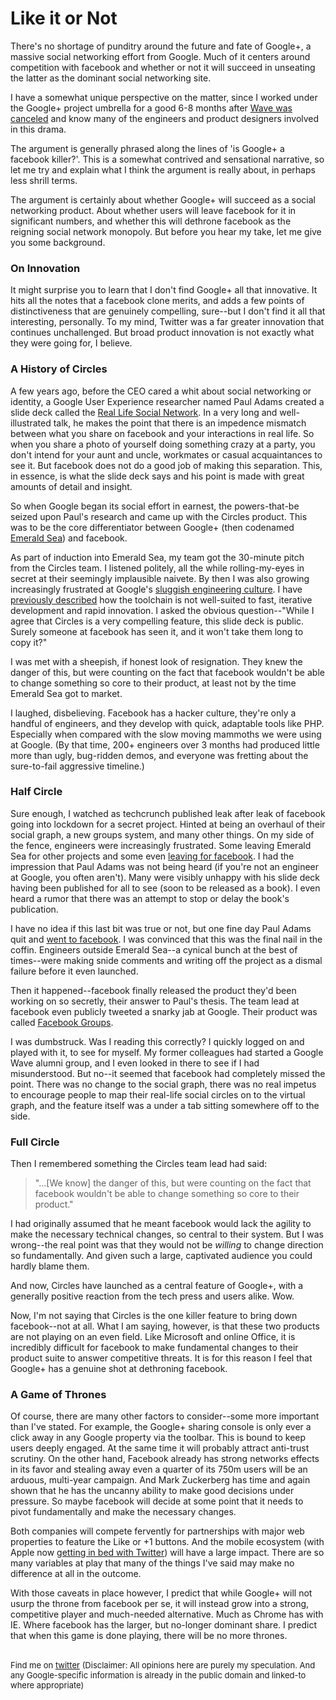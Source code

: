 <meta published="11 Jul 2011"/>

# Like it or Not

There's no shortage of punditry around the future and fate of Google+, a massive social networking
effort from Google. Much of it centers around competition with facebook and whether or
not it will succeed in unseating the latter as the dominant social networking site.

I have a somewhat unique perspective on the matter, since I worked under the Google+ project umbrella
for a good 6-8 months after [Wave was canceled](http://rethrick.com/#waving-goodbye) and know many
of the engineers and product designers involved in this drama.

The argument is generally phrased along the lines of 'is Google+ a facebook killer?'. This is a somewhat
contrived and sensational narrative, so let me try and explain what I think the argument is really about,
in perhaps less shrill terms.

The argument is certainly about whether Google+ will succeed as a social networking product. About
whether users will leave facebook for it in significant numbers, and whether this will dethrone facebook as the
reigning social network monopoly. But before you hear my take, let me give you some background.

### On Innovation

It might surprise you to learn that I don't find Google+ all that innovative. It hits all the notes
that a facebook clone merits, and adds a few points of distinctiveness that are genuinely compelling, sure--but
 I don't find it all that interesting, personally. To my mind, Twitter was a far greater innovation
that continues unchallenged. But broad product innovation is not exactly what they were going for, I believe.

### A History of Circles

A few years ago, before the CEO cared a whit about social networking or identity, a Google User
 Experience researcher named Paul Adams created a slide deck called the
 [Real Life Social Network](http://www.slideshare.net/padday/the-real-life-social-network-v2). In a
 very long and well-illustrated talk, he makes the point that there is an impedence mismatch between
 what you share on facebook and your interactions in real life. So when you share a photo of yourself
 doing something crazy at a party, you don't intend for your aunt and uncle, workmates or casual
acquaintances to see it. But facebook does not do a good job of making this separation. This, in
essence, is what the slide deck says and his point is made with great amounts of detail and insight.

So when Google began its social effort in earnest, the powers-that-be seized upon Paul's research
and came up with the Circles product. This was to be the core differentiator between Google+ (then
 codenamed [Emerald Sea](http://www.wired.com/epicenter/2011/06/inside-google-plus-social/)) and facebook.

As part of induction into Emerald Sea, my team got the 30-minute pitch from the Circles team. I
 listened politely, all the while rolling-my-eyes in secret at their seemingly implausible naivete.
 By then I was also growing increasingly frustrated at Google's [sluggish engineering culture](http://slacy.com/blog/2011/03/what-larry-page-really-needs-to-do-to-return-google-to-its-startup-roots/).
  I have [previously described](http://rethrick.com/#waving-goodbye) how the toolchain is not well-suited to fast, iterative development and
 rapid innovation. I asked the obvious question--"While I agree that Circles is a very compelling feature,
 this slide deck is public. Surely someone at facebook has seen it, and it won't take them long to copy it?"

I was met with a sheepish, if honest look of resignation. They knew the danger of this, but were
counting on the fact that facebook wouldn't be able to change something so core to their product, at
least not by the time Emerald Sea got to market.

I laughed, disbelieving. Facebook has a hacker culture,
they're only a handful of engineers, and they develop with quick, adaptable tools like PHP. Especially when compared
with the slow moving mammoths we were using at Google. (By that time, 200+ engineers over 3 months
had produced little more than ugly, bug-ridden demos, and everyone was fretting about the sure-to-fail
aggressive timeline.)

### Half Circle

Sure enough, I watched as techcrunch published leak after leak of facebook going into lockdown for
a secret project. Hinted at being an overhaul of their social graph, a new groups system, and many other things.
 On my side of the fence, engineers were increasingly frustrated. Some leaving Emerald Sea
 for other projects and some even [leaving for facebook](http://techcrunch.com/2010/10/29/rasmussen-facebook-google/).
  I had the impression that Paul Adams was not being
 heard (if you're not an engineer at Google, you often aren't). Many were visibly unhappy with his
  slide deck having been published for all to see (soon to be released as a book). I even heard a rumor that there
 was an attempt to stop or delay the book's publication.

I have no idea if this last bit was true or not, but one fine day Paul Adams quit and [went to facebook](http://techcrunch.com/2010/12/20/paul-adams-googler-whose-presentation-foretold-facebook-groups-heads-to-facebook/).
I was convinced that this was the final nail in the coffin.
 Engineers outside Emerald Sea--a cynical bunch at the best of times--were making snide comments
  and writing off the project as a dismal failure before it even launched.

Then it happened--facebook finally released the product they'd been working on so secretly, their
 answer to Paul's thesis. The team lead at facebook even publicly tweeted a snarky jab at Google.
Their product was called [Facebook Groups](http://www.huffingtonpost.com/2010/10/06/facebook-groups-launch-to_n_752918.html).

  I was dumbstruck. Was I reading this correctly? I quickly logged on and played with
it, to see for myself. My former colleagues had started a Google Wave alumni group, and I even looked in there
to see if I had misunderstood. But no--it seemed that facebook had completely missed the point.
 There was no change to the social graph, there was no real impetus to
encourage people to map their real-life social circles on to the virtual graph, and the feature itself
was a under a tab sitting somewhere off to the side.

### Full Circle

Then I remembered something the Circles team lead had said:

> "...[We know] the danger of this, but were
> counting on the fact that facebook wouldn't be able to change something so core to their product."

I had originally assumed that he meant facebook would lack the agility to make the necessary
 technical changes, so central to their system. But I was wrong--the real point was that they would
  not be *willing* to change direction so fundamentally. And given such a large, captivated audience you
could hardly blame them.

And now, Circles have launched as a central feature of Google+, with a generally positive reaction
from the tech press and users alike. Wow.

Now, I'm not saying that Circles is the one killer feature
to bring down facebook--not at all. What I am saying, however, is that these two products are not
playing on an even field. Like Microsoft and online Office, it is incredibly difficult for
facebook to make fundamental changes to their product suite to answer competitive threats. It is
for this reason I feel that Google+ has a genuine shot at dethroning facebook.

### A Game of Thrones

Of course, there are many other factors to consider--some more important than I've stated. For
example, the Google+ sharing console is only ever a click away in any Google property via the toolbar.
 This is bound to keep users deeply engaged. At the same time it will probably attract anti-trust scrutiny.
 On the other hand, Facebook already has strong networks effects in its favor and stealing away
 even a quarter of its 750m users will be an arduous, multi-year campaign.
 And Mark Zuckerberg has time and again shown that he has the uncanny ability to make good decisions
 under pressure. So maybe facebook will decide at some point that it needs to pivot fundamentally
 and make the necessary changes.

 Both companies will compete fervently for partnerships with major web properties to feature the Like
 or +1 buttons. And the mobile ecosystem (with Apple now [getting in bed with Twitter](http://mashable.com/2011/06/07/apple-twitter-ios5/)) will
 have a large impact. There are so many variables at play that many of the things I've said may
 make no difference at all in the outcome.

With those caveats in place however, I predict that while Google+ will not usurp the throne from facebook per se, it will instead
 grow into a strong, competitive player and much-needed alternative. Much as Chrome has with IE.
 Where facebook has the larger, but no-longer dominant share.
 I predict that when this game is done playing, there will be no more thrones.

<br>

<div style="font-size: small;">Find me on <a href="http://twitter.com/dhanji">twitter</a> (Disclaimer: All opinions here are purely my speculation. And any Google-specific information is already in the public domain and linked-to where appropriate)</div>
